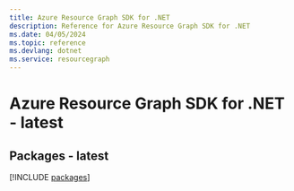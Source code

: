 ```yaml
---
title: Azure Resource Graph SDK for .NET
description: Reference for Azure Resource Graph SDK for .NET
ms.date: 04/05/2024
ms.topic: reference
ms.devlang: dotnet
ms.service: resourcegraph
---
```

# Azure Resource Graph SDK for .NET - latest
## Packages - latest
[!INCLUDE [packages](resource-graph-index.md)]